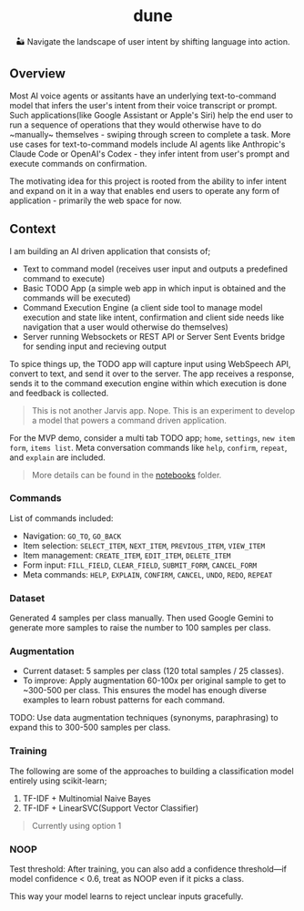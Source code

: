 <div align=center>

# dune
🏜️ Navigate the landscape of user intent by shifting language into action. 

</div>

## Overview
Most AI voice agents or assitants have an underlying text-to-command model that infers the user's intent from their voice transcript or prompt. Such applications(like Google Assistant or Apple's Siri) help the end user to run a sequence of operations that they would otherwise have to do ~manually~ themselves - swiping through screen to complete a task. More use cases for text-to-command models include AI agents like Anthropic's Claude Code or OpenAI's Codex - they infer intent from user's prompt and execute commands on confirmation.

The motivating idea for this project is rooted from the ability to infer intent and expand on it in a way that enables end users to operate any form of application - primarily the web space for now.

## Context

I am building an AI driven application that consists of;

- Text to command model (receives user input and outputs a predefined command to execute)
- Basic TODO App (a simple web app in which input is obtained and the commands will be executed)
- Command Execution Engine (a client side tool to manage model execution and state like intent, confirmation and client side needs like navigation that a user would otherwise do themselves)
- Server running Websockets or REST API or Server Sent Events bridge for sending input and recieving output

To spice things up, the TODO app will capture input using WebSpeech API, convert to text, and send it over to
the server. The app receives a response, sends it to the command execution engine within which execution is done and feedback is collected.

> This is not another Jarvis app. Nope.
> This is an experiment to develop a model that powers a command driven application.

For the MVP demo, consider a multi tab TODO app; `home`, `settings`, `new item form`, `items list`.
Meta conversation commands like `help`, `confirm`, `repeat`, and `explain` are included.

>More details can be found in the [notebooks](./notebooks/) folder.

### Commands

List of commands included:

- Navigation: `GO_TO`, `GO_BACK`
- Item selection: `SELECT_ITEM`, `NEXT_ITEM`, `PREVIOUS_ITEM`, `VIEW_ITEM`
- Item management: `CREATE_ITEM`, `EDIT_ITEM`, `DELETE_ITEM`
- Form input: `FILL_FIELD`, `CLEAR_FIELD`, `SUBMIT_FORM`, `CANCEL_FORM`
- Meta commands: `HELP`, `EXPLAIN`, `CONFIRM`, `CANCEL`, `UNDO`, `REDO`, `REPEAT`

### Dataset

Generated 4 samples per class manually. Then used Google Gemini to generate more samples to raise the number to
100 samples per class.

### Augmentation

- Current dataset: 5 samples per class (120 total samples / 25 classes).
- To improve: Apply augmentation 60-100x per original sample to get to ~300-500 per class. 
This ensures the model has enough diverse examples to learn robust patterns for each command.

TODO: Use data augmentation techniques (synonyms, paraphrasing) to expand this to 300-500 samples per class.

### Training
The following are some of the approaches to building a classification model entirely using scikit-learn;
1. TF-IDF + Multinomial Naive Bayes
2. TF-IDF + LinearSVC(Support Vector Classifier)
>Currently using option 1

### NOOP

Test threshold: After training, you can also add a confidence threshold—if model confidence < 0.6, treat as NOOP even if it picks a class.

This way your model learns to reject unclear inputs gracefully.
